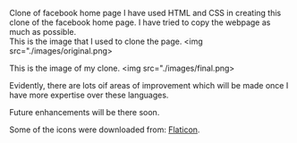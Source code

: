 Clone of facebook home page
I have used HTML and CSS in creating this clone of the facebook home page. I have tried to copy the webpage as much as possible.<br> 
This is the image that I used to clone the page.
<img src="./images/original.png>

This is the image of my clone.
<img src="./images/final.png>

Evidently, there are lots oif areas of improvement which will be made once I have more expertise over these languages.

Future enhancements will be there soon.

Some of the icons were downloaded from: [Flaticon](https://www.flaticon.com/).<br>
<br>